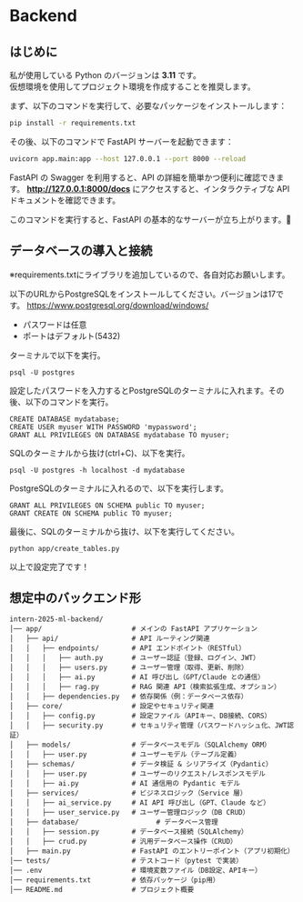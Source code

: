 # Backend

## はじめに
私が使用している Python のバージョンは **3.11** です。  
仮想環境を使用してプロジェクト環境を作成することを推奨します。

まず、以下のコマンドを実行して、必要なパッケージをインストールします：
```bash
pip install -r requirements.txt
```

その後、以下のコマンドで FastAPI サーバーを起動できます：
```bash
uvicorn app.main:app --host 127.0.0.1 --port 8000 --reload
```
FastAPI の Swagger を利用すると、API の詳細を簡単かつ便利に確認できます。
**http://127.0.0.1:8000/docs** にアクセスすると、インタラクティブな API ドキュメントを確認できます。

このコマンドを実行すると、FastAPI の基本的なサーバーが立ち上がります。🚀

## データベースの導入と接続
※requirements.txtにライブラリを追加しているので、各自対応お願いします。

以下のURLからPostgreSQLをインストールしてください。バージョンは17です。
https://www.postgresql.org/download/windows/
* パスワードは任意
* ポートはデフォルト(5432)

ターミナルで以下を実行。

    psql -U postgres

設定したパスワードを入力するとPostgreSQLのターミナルに入れます。その後、以下のコマンドを実行。

    CREATE DATABASE mydatabase;
    CREATE USER myuser WITH PASSWORD 'mypassword';
    GRANT ALL PRIVILEGES ON DATABASE mydatabase TO myuser;

SQLのターミナルから抜け(ctrl+C)、以下を実行。

    psql -U postgres -h localhost -d mydatabase

PostgreSQLのターミナルに入れるので、以下を実行します。

    GRANT ALL PRIVILEGES ON SCHEMA public TO myuser;
    GRANT CREATE ON SCHEMA public TO myuser;

最後に、SQLのターミナルから抜け、以下を実行してください。

    python app/create_tables.py

以上で設定完了です！




## 想定中のバックエンド形

```
intern-2025-ml-backend/
│── app/                      # メインの FastAPI アプリケーション
│   ├── api/                  # API ルーティング関連
│   │   ├── endpoints/        # API エンドポイント（RESTful）
│   │   │   ├── auth.py       # ユーザー認証（登録、ログイン、JWT）
│   │   │   ├── users.py      # ユーザー管理（取得、更新、削除）
│   │   │   ├── ai.py         # AI 呼び出し（GPT/Claude との通信）
│   │   │   ├── rag.py        # RAG 関連 API（検索拡張生成、オプション）
│   │   ├── dependencies.py   # 依存関係（例：データベース依存）
│   ├── core/                 # 設定やセキュリティ関連
│   │   ├── config.py         # 設定ファイル（APIキー、DB接続、CORS）
│   │   ├── security.py       # セキュリティ管理（パスワードハッシュ化、JWT認証）
│   ├── models/               # データベースモデル（SQLAlchemy ORM）
│   │   ├── user.py           # ユーザーモデル（テーブル定義）
│   ├── schemas/              # データ検証 & シリアライズ（Pydantic）
│   │   ├── user.py           # ユーザーのリクエスト/レスポンスモデル
│   │   ├── ai.py             # AI 通信用の Pydantic モデル
│   ├── services/             # ビジネスロジック（Service 層）
│   │   ├── ai_service.py     # AI API 呼び出し（GPT、Claude など）
│   │   ├── user_service.py   # ユーザー管理ロジック（DB CRUD）
│   ├── database/                   # データベース管理
│   │   ├── session.py        # データベース接続（SQLAlchemy）
│   │   ├── crud.py           # 汎用データベース操作（CRUD）
│   ├── main.py               # FastAPI のエントリーポイント（アプリ初期化）
│── tests/                    # テストコード（pytest で実装）
│── .env                      # 環境変数ファイル（DB設定、APIキー）
│── requirements.txt          # 依存パッケージ（pip用）
│── README.md                 # プロジェクト概要
```
